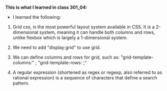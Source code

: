 
**This is what I learned in class 301_04:**

* I learned the following:

1. Grid css, is the most powerful layout system available in CSS. It is a 2-dimensional system, meaning it can handle both columns and rows, unlike flexbox which is largely a 1-dimensional system.
2. We need to add "display:grid" to use grid.
3. We can define columns and rows for grid, such as:
  "grid-template-columns:" ;
  "grid-template-rows: ;"

4. A regular expression (shortened as regex or regexp, also referred to as rational expression) is a sequence of characters that define a search pattern.
